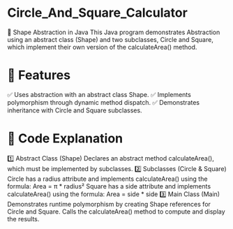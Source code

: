 # Circle_And_Square_Calculator

📌 Shape Abstraction in Java
This Java program demonstrates Abstraction using an abstract class (Shape) and two subclasses, Circle and Square, which implement their own version of the calculateArea() method.

# 🚀 Features
✅ Uses abstraction with an abstract class Shape.
✅ Implements polymorphism through dynamic method dispatch.
✅ Demonstrates inheritance with Circle and Square subclasses.


# 📝 Code Explanation
1️⃣ Abstract Class (Shape)
Declares an abstract method calculateArea(), which must be implemented by subclasses.
2️⃣ Subclasses (Circle & Square)
Circle has a radius attribute and implements calculateArea() using the formula:
Area = π * radius²
Square has a side attribute and implements calculateArea() using the formula:
Area = side * side
3️⃣ Main Class (Main)
Demonstrates runtime polymorphism by creating Shape references for Circle and Square.
Calls the calculateArea() method to compute and display the results.
